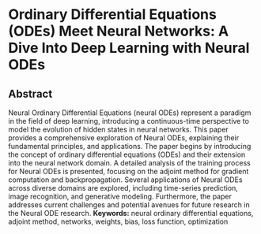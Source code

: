 # Ordinary Differential Equations (ODEs) Meet Neural Networks: A Dive Into Deep Learning with Neural ODEs
## Abstract
Neural Ordinary Differential Equations (neural ODEs) represent a paradigm in the field of deep learning, introducing a continuous-time perspective to model the evolution of hidden states in neural networks. This paper provides a comprehensive exploration of Neural ODEs, explaining their fundamental principles, and applications.
The paper begins by introducing the concept of ordinary differential equations (ODEs) and their extension into the neural network domain. A detailed analysis of the training process for Neural ODEs is presented, focusing on the adjoint method for gradient computation and backpropagation. 
Several applications of Neural ODEs across diverse domains are explored, including time-series prediction, image recognition, and generative modeling. Furthermore, the paper addresses current challenges and potential avenues for future research in the Neural ODE research. 
**Keywords:** neural ordinary differential equations, adjoint method, networks, weights, bias, loss function, optimization
